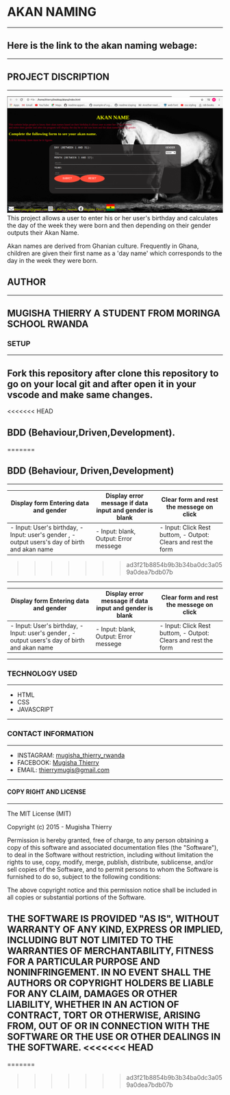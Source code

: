 # AKAN NAMING
---
Here is the link to the akan naming webage:
---
---
## PROJECT DISCRIPTION
---
![](images/screenshoot.png)
This project allows a user to enter his or her user's birthday and calculates the day of the week they were born and then depending on their gender outputs their Akan Name. 

Akan names are derived from Ghanian culture. Frequently in Ghana, children are given their first name as a 'day name' which corresponds to the day in the week they were born.
## AUTHOR
---
MUGISHA THIERRY
A STUDENT FROM MORINGA SCHOOL RWANDA 
---
### SETUP
---
Fork this repository after clone this repository to go on your local git and after open it in your vscode and make same changes.
--- 
<<<<<<< HEAD
## BDD (Behaviour,Driven,Development).
=======
## BDD (Behaviour, Driven,Development)
---
Display form Entering data and gender| Display error message if data input and gender is blank| Clear form and rest the messege on click|
 |--------------------|---------------------|------------------|
 |- Input: User's birthday, - Input: user's gender , - output users's day of birth and akan name|- Input: blank, Output: Error messege | - Input: Click Rest buttom, - Outpot: Clears and rest the form|
>>>>>>> ad3f21b8854b9b3b34ba0dc3a059a0dea7bdb07b
---
 |Display form Entering data and gender| Display error message if data input and gender is blank| Clear form and rest the messege on click|
 |--------------------|---------------------|------------------|
 |- Input: User's birthday, - Input: user's gender , - output users's day of birth and akan name|- Input: blank, Output: Error messege | - Input: Click Rest buttom, - Outpot: Clears and rest the form|
---

### TECHNOLOGY USED
---
- HTML
- CSS
- JAVASCRIPT
---
### CONTACT INFORMATION
---
- INSTAGRAM: [mugisha_thierry_rwanda](https://www.instagram.com)
- FACEBOOK: [Mugisha Thierry](https://www.facebook.com)
- EMAIL: [thierrymugis@gmail.com](https://www.gmail.com)
---
#### COPY RIGHT AND LICENSE
---
The MIT License (MIT)

Copyright (c) 2015 - Mugisha Thierry

Permission is hereby granted, free of charge, to any person obtaining a copy
of this software and associated documentation files (the "Software"), to deal
in the Software without restriction, including without limitation the rights
to use, copy, modify, merge, publish, distribute, sublicense, and/or sell
copies of the Software, and to permit persons to whom the Software is
furnished to do so, subject to the following conditions:

The above copyright notice and this permission notice shall be included in all
copies or substantial portions of the Software.

THE SOFTWARE IS PROVIDED "AS IS", WITHOUT WARRANTY OF ANY KIND, EXPRESS OR
IMPLIED, INCLUDING BUT NOT LIMITED TO THE WARRANTIES OF MERCHANTABILITY,
FITNESS FOR A PARTICULAR PURPOSE AND NONINFRINGEMENT. IN NO EVENT SHALL THE
AUTHORS OR COPYRIGHT HOLDERS BE LIABLE FOR ANY CLAIM, DAMAGES OR OTHER
LIABILITY, WHETHER IN AN ACTION OF CONTRACT, TORT OR OTHERWISE, ARISING FROM,
OUT OF OR IN CONNECTION WITH THE SOFTWARE OR THE USE OR OTHER DEALINGS IN THE
SOFTWARE.
<<<<<<< HEAD
---
=======
>>>>>>> ad3f21b8854b9b3b34ba0dc3a059a0dea7bdb07b

